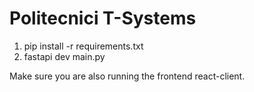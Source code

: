 # Politecnici T-Systems

1. pip install -r requirements.txt
2. fastapi dev main.py

Make sure you are also running the frontend react-client.